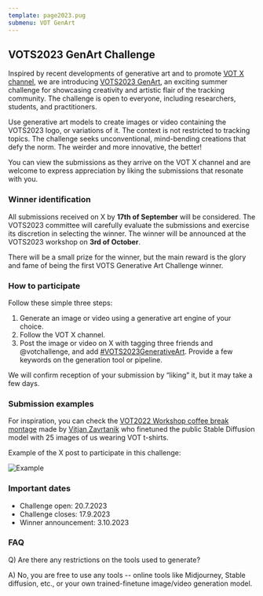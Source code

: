 ```yaml
---
template: page2023.pug
submenu: VOT GenArt
---
```


## VOTS2023 GenArt Challenge
 
Inspired by recent developments of generative art and to promote [VOT X channel](https://twitter.com/votchallenge), we are introducing [VOTS2023 GenArt](https://twitter.com/hashtag/VOTS2023GenerativeArt), an exciting summer challenge for showcasing creativity and artistic flair of the tracking community. The challenge is open to everyone, including researchers, students, and practitioners. 

Use generative art models to create images or video containing the VOTS2023 logo, or variations of it. The context is not restricted to tracking topics. The challenge seeks unconventional, mind-bending creations that defy the norm. The weirder and more innovative, the better!

You can view the submissions as they arrive on the VOT X channel and are welcome to express appreciation by liking the submissions that resonate with you.

### Winner identification

All submissions received on X by **17th of September** will be considered. The VOTS2023 committee will carefully evaluate the submissions and exercise its discretion in selecting the winner. The winner will be announced at the VOTS2023 workshop on **3rd of October**.

There will be a small prize for the winner, but the main reward is the glory and fame of being the first VOTS Generative Art Challenge winner.

### How to participate

Follow these simple three steps:

1. Generate an image or video using a generative art engine of your choice.
2. Follow the VOT X channel.
3. Post the image or video on X with tagging three friends and @votchallenge, and add [#VOTS2023GenerativeArt](https://twitter.com/hashtag/VOTS2023GenerativeArt). Provide a few keywords on the generation tool or pipeline.

We will confirm reception of your submission by “liking” it, but it may take a few days.

### Submission examples

For inspiration, you can check the [VOT2022 Workshop coffee break montage](https://data.votchallenge.net/vot2022/coffee_break.mp4) made by [Vitjan Zavrtanik](https://vicos.si/people/vitjan_zavrtanik/) who finetuned the public Stable Diffusion model with 25 images of us wearing VOT t-shirts.

Example of the X post to participate in this challenge:

![Example](genart_example.png)

### Important dates

- Challenge open: 20.7.2023
- Challenge closes: 17.9.2023
- Winner announcement: 3.10.2023

### FAQ

Q) Are there any restrictions on the tools used to generate?

A) No, you are free to use any tools -- online tools like Midjourney, Stable diffusion, etc., or your own trained-finetune image/video generation model.